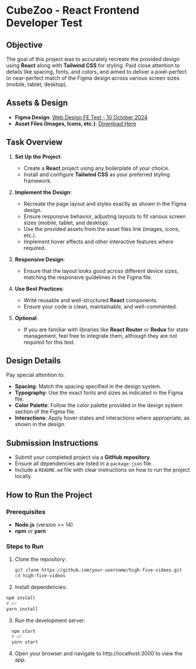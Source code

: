 # CubeZoo - React Frontend Developer Test

## Objective

The goal of this project was to accurately recreate the provided design using **React** along with **Tailwind CSS** for styling. Paid close attention to details like spacing, fonts, and colors, and aimed to deliver a pixel-perfect or near-perfect match of the Figma design across various screen sizes (mobile, tablet, desktop).

## Assets & Design

- **Figma Design**: [Web Design FE Test - 10 October 2024](https://www.figma.com/design/1goWtiL3MnhoSRhIWkBJFK/Web-Design-FE-Test-10-October-2024?node-id=0-1&t=n7UigCj40SBqpk2d-1)
- **Asset Files (Images, Icons, etc.)**: [Download Here](https://filetransfer.io/data-package/H8be0Muf#link)

## Task Overview

1. **Set Up the Project**:
   - Create a **React** project using any boilerplate of your choice.
   - Install and configure **Tailwind CSS** as your preferred styling framework.

2. **Implement the Design**:
   - Recreate the page layout and styles exactly as shown in the Figma design.
   - Ensure responsive behavior, adjusting layouts to fit various screen sizes (mobile, tablet, and desktop).
   - Use the provided assets from the asset files link (images, icons, etc.).
   - Implement hover effects and other interactive features where required.

3. **Responsive Design**:
   - Ensure that the layout looks good across different device sizes, matching the responsive guidelines in the Figma file.

4. **Use Best Practices**:
   - Write reusable and well-structured **React** components.
   - Ensure your code is clean, maintainable, and well-commented.

5. **Optional**:
   - If you are familiar with libraries like **React Router** or **Redux** for state management, feel free to integrate them, although they are not required for this test.

## Design Details

Pay special attention to:
- **Spacing**: Match the spacing specified in the design system.
- **Typography**: Use the exact fonts and sizes as indicated in the Figma file.
- **Color Palette**: Follow the color palette provided in the design system section of the Figma file.
- **Interactions**: Apply hover states and interactions where appropriate, as shown in the design.

## Submission Instructions

- Submit your completed project via a **GitHub repository**.
- Ensure all dependencies are listed in a `package.json` file.
- Include a `README.md` file with clear instructions on how to run the project locally.

## How to Run the Project

### Prerequisites
- **Node.js** (version >= 14)
- **npm** or **yarn**

### Steps to Run

1. Clone the repository:
   ```bash
   git clone https://github.com/your-username/high-five-videos.git
   cd high-five-videos

2. Install dependencies:

  ```bash
  npm install
  # or
  yarn install
  ```

3. Run the development server:

  ```bash
    npm start
    # or
    yarn start
  ```

4. Open your browser and navigate to http://localhost:3000 to view the app.

